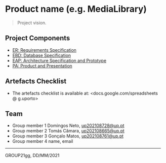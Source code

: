 # Product name (e.g. MediaLibrary)

> Project vision.

## Project Components

* [ER: Requirements Specification](https://git.fe.up.pt/lbaw/lbaw2324/lbaw23104/-/wikis/er)
* [EBD: Database Specification](https://git.fe.up.pt/lbaw/lbaw2324/lbaw23104/-/wikis/ebd)
* [EAP: Architecture Specification and Prototype](https://git.fe.up.pt/lbaw/lbaw2324/lbaw23104/-/wikis/eap)
* [PA: Product and Presentation](https://git.fe.up.pt/lbaw/lbaw2324/lbaw23104/-/wikis/pa)

## Artefacts Checklist

* The artefacts checklist is available at: <docs.google.com/spreadsheets @ g.uporto>

## Team

* Group member 1 Domingos Neto, up202108728@up.pt
* Group member 2 Tomás Câmara, up202108665@up.pt
* Group member 3 Gonçalo Matos, up202108761@up.pt
* Group member 4 name, email

***
GROUP21gg, DD/MM/2021
